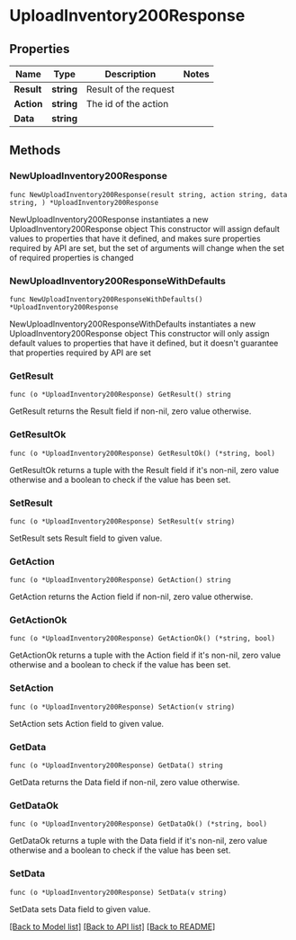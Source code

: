 # UploadInventory200Response

## Properties

Name | Type | Description | Notes
------------ | ------------- | ------------- | -------------
**Result** | **string** | Result of the request | 
**Action** | **string** | The id of the action | 
**Data** | **string** |  | 

## Methods

### NewUploadInventory200Response

`func NewUploadInventory200Response(result string, action string, data string, ) *UploadInventory200Response`

NewUploadInventory200Response instantiates a new UploadInventory200Response object
This constructor will assign default values to properties that have it defined,
and makes sure properties required by API are set, but the set of arguments
will change when the set of required properties is changed

### NewUploadInventory200ResponseWithDefaults

`func NewUploadInventory200ResponseWithDefaults() *UploadInventory200Response`

NewUploadInventory200ResponseWithDefaults instantiates a new UploadInventory200Response object
This constructor will only assign default values to properties that have it defined,
but it doesn't guarantee that properties required by API are set

### GetResult

`func (o *UploadInventory200Response) GetResult() string`

GetResult returns the Result field if non-nil, zero value otherwise.

### GetResultOk

`func (o *UploadInventory200Response) GetResultOk() (*string, bool)`

GetResultOk returns a tuple with the Result field if it's non-nil, zero value otherwise
and a boolean to check if the value has been set.

### SetResult

`func (o *UploadInventory200Response) SetResult(v string)`

SetResult sets Result field to given value.


### GetAction

`func (o *UploadInventory200Response) GetAction() string`

GetAction returns the Action field if non-nil, zero value otherwise.

### GetActionOk

`func (o *UploadInventory200Response) GetActionOk() (*string, bool)`

GetActionOk returns a tuple with the Action field if it's non-nil, zero value otherwise
and a boolean to check if the value has been set.

### SetAction

`func (o *UploadInventory200Response) SetAction(v string)`

SetAction sets Action field to given value.


### GetData

`func (o *UploadInventory200Response) GetData() string`

GetData returns the Data field if non-nil, zero value otherwise.

### GetDataOk

`func (o *UploadInventory200Response) GetDataOk() (*string, bool)`

GetDataOk returns a tuple with the Data field if it's non-nil, zero value otherwise
and a boolean to check if the value has been set.

### SetData

`func (o *UploadInventory200Response) SetData(v string)`

SetData sets Data field to given value.



[[Back to Model list]](../README.md#documentation-for-models) [[Back to API list]](../README.md#documentation-for-api-endpoints) [[Back to README]](../README.md)


